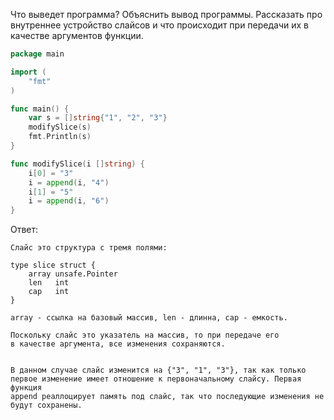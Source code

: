 Что выведет программа? Объяснить вывод программы. Рассказать про внутреннее устройство слайсов и что происходит при передачи их в качестве аргументов функции.

```go
package main

import (
	"fmt"
)

func main() {
	var s = []string{"1", "2", "3"}
	modifySlice(s)
	fmt.Println(s)
}

func modifySlice(i []string) {
	i[0] = "3"
	i = append(i, "4")
	i[1] = "5"
	i = append(i, "6")
}
```

Ответ:
```
Слайс это структура с тремя полями: 

type slice struct {
	array unsafe.Pointer
	len   int
	cap   int
}

array - ссылка на базовый массив, len - длинна, cap - емкость.

Поскольку слайс это указатель на массив, то при передаче его 
в качестве аргумента, все изменения сохраняются.


В данном случае слайс изменится на {"3", "1", "3"}, так как только 
первое изменение имеет отношение к первоначальному слайсу. Первая функция 
append реаллоцирует память под слайс, так что последующие изменения не будут сохранены.

```
